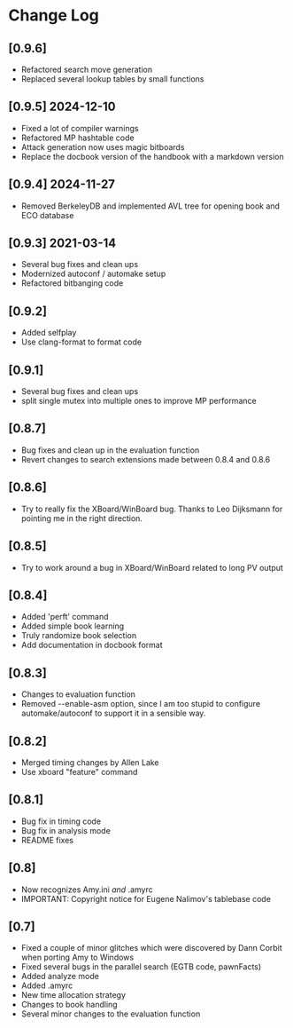 # Change Log

## [0.9.6]

* Refactored search move generation
* Replaced several lookup tables by small functions


## [0.9.5] 2024-12-10

* Fixed a lot of compiler warnings
* Refactored MP hashtable code
* Attack generation now uses magic bitboards
* Replace the docbook version of the handbook with a markdown version


## [0.9.4] 2024-11-27

* Removed BerkeleyDB and implemented AVL tree for opening book
  and ECO database


## [0.9.3] 2021-03-14

* Several bug fixes and clean ups
* Modernized autoconf / automake setup
* Refactored bitbanging code


## [0.9.2]

* Added selfplay
* Use clang-format to format code


## [0.9.1]

* Several bug fixes and clean ups
* split single mutex into multiple ones to improve MP performance


## [0.8.7]

* Bug fixes and clean up in the evaluation function
* Revert changes to search extensions made between 0.8.4 and 0.8.6


## [0.8.6]

* Try to really fix the XBoard/WinBoard bug. Thanks to Leo Dijksmann for
  pointing me in the right direction.


## [0.8.5]

* Try to work around a bug in XBoard/WinBoard related to long PV output


## [0.8.4]

* Added 'perft' command
* Added simple book learning
* Truly randomize book selection
* Add documentation in docbook format


## [0.8.3]

* Changes to evaluation function
* Removed --enable-asm option, since I am too stupid to configure 
  automake/autoconf to support it in a sensible way.


## [0.8.2]

* Merged timing changes by Allen Lake
* Use xboard "feature" command


## [0.8.1]

* Bug fix in timing code
* Bug fix in analysis mode
* README fixes


## [0.8]

* Now recognizes Amy.ini *and* .amyrc
* IMPORTANT: Copyright notice for Eugene Nalimov's tablebase code


## [0.7]

* Fixed a couple of minor glitches which were discovered by Dann Corbit when
  porting Amy to Windows
* Fixed several bugs in the parallel search (EGTB code, pawnFacts)
* Added analyze mode
* Added .amyrc
* New time allocation strategy
* Changes to book handling
* Several minor changes to the evaluation function

